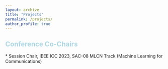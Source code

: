 ```yaml
---
layout: archive
title: "Projects"
permalink: /projects/
author_profile: true
---
```


<h2 style="color: lightblue;">Conference Co-Chairs</h2>
<!-- ## Conference Co-Chairs -->
* Session Chair, IEEE ICC 2023, SAC-08 MLCN Track (Machine Learning for Communications)
  
